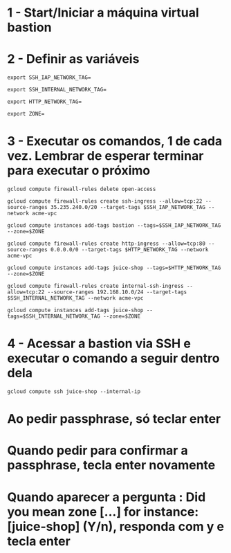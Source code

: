 # 1 - Start/Iniciar a máquina virtual bastion


# 2 - Definir as variáveis

````
export SSH_IAP_NETWORK_TAG=
````

````
export SSH_INTERNAL_NETWORK_TAG=
````

````
export HTTP_NETWORK_TAG=
````

````
export ZONE=
````


# 3 - Executar os comandos,  1 de cada vez. Lembrar de esperar terminar para executar o próximo


````
gcloud compute firewall-rules delete open-access
````
 ````
gcloud compute firewall-rules create ssh-ingress --allow=tcp:22 --source-ranges 35.235.240.0/20 --target-tags $SSH_IAP_NETWORK_TAG --network acme-vpc
````
 ````
gcloud compute instances add-tags bastion --tags=$SSH_IAP_NETWORK_TAG --zone=$ZONE
```` 
````
gcloud compute firewall-rules create http-ingress --allow=tcp:80 --source-ranges 0.0.0.0/0 --target-tags $HTTP_NETWORK_TAG --network acme-vpc
````````
 ````
gcloud compute instances add-tags juice-shop --tags=$HTTP_NETWORK_TAG --zone=$ZONE
````
 
````
gcloud compute firewall-rules create internal-ssh-ingress --allow=tcp:22 --source-ranges 192.168.10.0/24 --target-tags $SSH_INTERNAL_NETWORK_TAG --network acme-vpc
````

```` 
gcloud compute instances add-tags juice-shop --tags=$SSH_INTERNAL_NETWORK_TAG --zone=$ZONE
 ````
  
# 4 - Acessar a bastion via SSH e executar o comando a seguir dentro dela

````
gcloud compute ssh juice-shop --internal-ip
````

# Ao pedir passphrase, só teclar enter
# Quando pedir para confirmar a passphrase, tecla enter novamente


# Quando aparecer a pergunta : Did you mean zone [...] for instance: [juice-shop] (Y/n), responda com y e tecla enter

